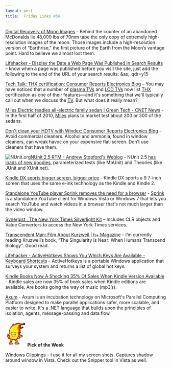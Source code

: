 ```yaml
---
layout: post
title:  Friday Links #50
---
```

[Digital Recovery of Moon Images](http://kk.org/ct2/2009/05/digital-recovery-of-moon-image.php) - Behind the counter of an abandoned McDonalds lie 48,000 lbs of 70mm tape the only copy of extremely high-resolution images of the moon. Those images include a high-resolution version of “Earthrise,” the first picture of the Earth from the Moon’s vantage point. Hard to believe we almost lost them.

[Lifehacker - Display the Date a Web Page Was Published in Search Results](http://lifehacker.com/5239562/display-the-date-a-web-page-was-published-in-search-results) – know when a page was published before you visit the site, just add the following to the end of the URL of your search results: &as;_qdr=y15

[Tech Talk: THX certification: Consumer Reports Electronics Blog](http://blogs.consumerreports.org/electronics/2009/05/thxcertified-hdtvs-what-does-it-really-mean.html?EXTKEY=I72RSE0) – You may have noticed that a number of [plasma TVs](http://www.consumerreports.org/cro/electronics-computers/tvs-services/tvs/tv-guide/types/hdtv-types.htm#PLASMA_TVS) and [LCD TVs](http://www.consumerreports.org/cro/electronics-computers/tvs-services/tvs/tv-guide/types/hdtv-types.ht%0Am#LCD_TVS) now list [THX](http://www.thx.com/index.html) certification as one of their features—and it's something that we'll typically call out when we discuss the [TV](http://www.consumerreports.org/cro/electronics-computers/tvs-services/tvs/index.htm). But what does it really mean?

[Miles Electric readies all-electric family sedan | Green Tech - CNET News](http://news.cnet.com/8301-11128_3-10233481-54.html?part=rss&subj=news&tag=2547-1_3-0-20) - In the first half of 2010, [Miles](http://www.milesev.com/) plans to market test about 200 or 300 of the sedans.

[Don't clean your HDTV with Windex: Consumer Reports Electronics Blog](http://blogs.consumerreports.org/electronics/2009/05/dont-clean-your-hdtv-with-windex.html?EXTKEY=I72RSE0) - Avoid commercial cleaners. Alcohol and ammonia, found in window cleaners, can wreak havoc on your expensive flat-screen. Don’t use cleaners that have them.

![NUnit.org](http://nunit.com/img/logo.gif)[NUnit 2.5 RTM - Andrew Stopford's Weblog](http://weblogs.asp.net/astopford/archive/2009/05/05/nunit-2-5-rtm.aspx) - NUnit 2.5 [has loads of new goodies](http://nunit.com/blogs/?p=66), parameterized tests (like MbUnit) and Theories (like JUnit and XUnit.net).

[Kindle DX sports bigger screen, bigger price](http://www.macworld.com/article/140443/kindle_dx.html) - Kindle DX sports a 9.7-inch screen that uses the same e-ink technology as the Kindle and Kindle 2.

[Standalone YouTube player Sprink removes the need for a browser](http://www.downloadsquad.com/2009/05/06/standalone-youtube-player-sprink-removes-the-need-for-a-browser/) - [Sprink](http://www.redmondpie.com/a-wpf-based-youtube-client-for-windows/) is a standalone YouTube client for Windows Vista or Windows 7 that lets you search YouTube and watch videos in a browser that's not much larger than the video window.

[Synergist : The New York Times Silverlight Kit](http://blogs.msdn.com/synergist/archive/2009/05/05/the-new-york-times-silverlight-kit.aspx) – Includes CLR objects and Value Converters to access the New York Times services.

[Transcendent Man: Film About Kurzweil | h+ Magazine](http://hplusmagazine.com/articles/ai/transcendent-man-film-about-kurzweil) – I’m currently reading Kruzweil’s book, “The Singularity is Near: When Humans Transcend Biology". Good read.

[Lifehacker - ActiveHotkeys Shows You Which Keys Are Available - Keyboard Shortcuts](http://lifehacker.com/5243959/activehotkeys-shows-you-which-keys-are-available) - ActiveHotkeys is a portable Windows application that surveys your system and returns a list of global hot keys.

[Kindle Books Now A Shocking 35% Of Sales When Kindle Version Available](http://www.businessinsider.com/henry-blodget-kindle-sales-now-a-shocking-35-of-book-sales-when-kindle-version-available-2009-5) - Kindle sales are now 35% of book sales when Kindle editions are available. Are books going the way of music (mp3’s).

[Axum](http://msdn.microsoft.com/en-us/devlabs/dd795202.aspx) - Axum is an incubation technology on Microsoft's Parallel Computing Platform designed to make parallel applications safer, more scalable, and easier to write. It's a .NET language that builds upon the principles of isolation, agents, message-passing and data flow.

![](/cdn/images/blog/FridayLinks49_12B63/images.jpg) **Pick of the Week**

[Windows Clippings](http://weblogs.asp.net/kennykerr/archive/2005/09/30/426280.aspx) – I use it for all my screen shots. Captures shadow around window in Vista. Check out the Snipper tool in Vista as well.
